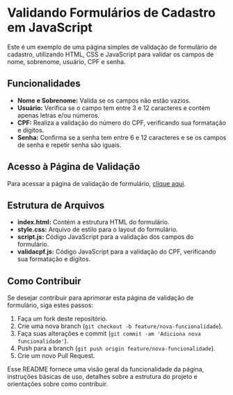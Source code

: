 # Validando Formulários de Cadastro em JavaScript

Este é um exemplo de uma página simples de validação de formulário de cadastro, utilizando HTML, CSS e JavaScript para validar os campos de nome, sobrenome, usuário, CPF e senha.

## Funcionalidades

- **Nome e Sobrenome:** Valida se os campos não estão vazios.
- **Usuário:** Verifica se o campo tem entre 3 e 12 caracteres e contém apenas letras e/ou números.
- **CPF:** Realiza a validação do número do CPF, verificando sua formatação e dígitos.
- **Senha:** Confirma se a senha tem entre 6 e 12 caracteres e se os campos de senha e repetir senha são iguais.

## Acesso à Página de Validação

Para acessar a página de validação de formulário, [clique aqui](https://lucasshira.github.io/formulario-js/).

## Estrutura de Arquivos

- **index.html:** Contém a estrutura HTML do formulário.
- **style.css:** Arquivo de estilo para o layout do formulário.
- **script.js:** Código JavaScript para a validação dos campos do formulário.
- **validacpf.js:** Código JavaScript para a validação do CPF, verificando sua formatação e dígitos.

## Como Contribuir

Se desejar contribuir para aprimorar esta página de validação de formulário, siga estes passos:

1. Faça um fork deste repositório.
2. Crie uma nova branch (`git checkout -b feature/nova-funcionalidade`).
3. Faça suas alterações e commit (`git commit -am 'Adiciona nova funcionalidade'`).
4. Push para a branch (`git push origin feature/nova-funcionalidade`).
5. Crie um novo Pull Request.

Esse README fornece uma visão geral da funcionalidade da página, instruções básicas de uso, detalhes sobre a estrutura do projeto e orientações sobre como contribuir.
